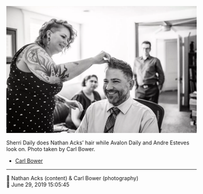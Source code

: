 ![Sherri Daily does Nathan Acks’ hair](assets/2f75f2b26a0d0c83cecd6c0be769ce99.webp)

Sherri Daily does Nathan Acks’ hair while Avalon Daily and Andre Esteves look on. Photo taken by Carl Bower.

* [Carl Bower](https://carlbowerphotos.com)

- - - -

<span aria-hidden="true">👥</span> Nathan Acks (content) & Carl Bower (photography)  
<span aria-hidden="true">📅</span> June 29, 2019 15:05:45
